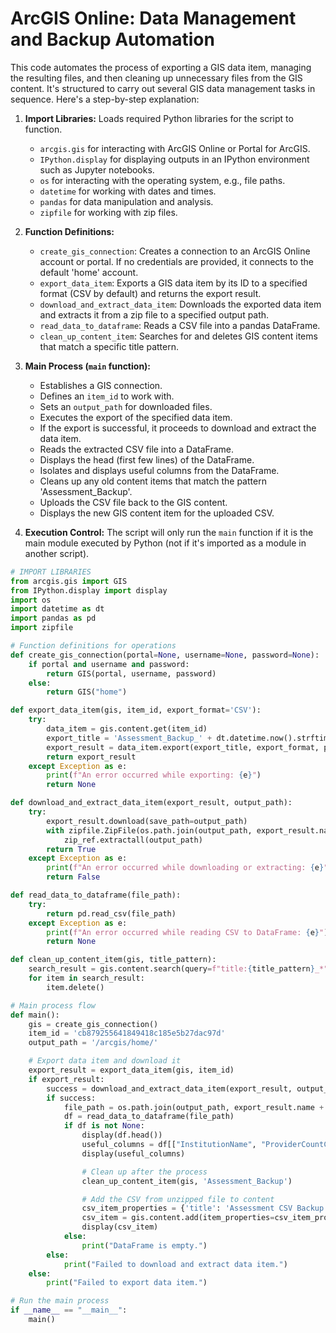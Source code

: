 # ArcGIS Online: Data Management and Backup Automation

This code automates the process of exporting a GIS data item, managing the resulting files, and then cleaning up unnecessary files from the GIS content. 
It's structured to carry out several GIS data management tasks in sequence. Here's a step-by-step explanation:


1. **Import Libraries:** Loads required Python libraries for the script to function.
    - `arcgis.gis` for interacting with ArcGIS Online or Portal for ArcGIS.
    - `IPython.display` for displaying outputs in an IPython environment such as Jupyter notebooks.
    - `os` for interacting with the operating system, e.g., file paths.
    - `datetime` for working with dates and times.
    - `pandas` for data manipulation and analysis.
    - `zipfile` for working with zip files.

2. **Function Definitions:**
    - `create_gis_connection`: Creates a connection to an ArcGIS Online account or portal. If no credentials are provided, it connects to the default 'home' account.
    - `export_data_item`: Exports a GIS data item by its ID to a specified format (CSV by default) and returns the export result.
    - `download_and_extract_data_item`: Downloads the exported data item and extracts it from a zip file to a specified output path.
    - `read_data_to_dataframe`: Reads a CSV file into a pandas DataFrame.
    - `clean_up_content_item`: Searches for and deletes GIS content items that match a specific title pattern.

3. **Main Process (`main` function):**
    - Establishes a GIS connection.
    - Defines an `item_id` to work with.
    - Sets an `output_path` for downloaded files.
    - Executes the export of the specified data item.
    - If the export is successful, it proceeds to download and extract the data item.
    - Reads the extracted CSV file into a DataFrame.
    - Displays the head (first few lines) of the DataFrame.
    - Isolates and displays useful columns from the DataFrame.
    - Cleans up any old content items that match the pattern 'Assessment_Backup'.
    - Uploads the CSV file back to the GIS content.
    - Displays the new GIS content item for the uploaded CSV.

4. **Execution Control:** The script will only run the `main` function if it is the main module executed by Python (not if it's imported as a module in another script).

```python
# IMPORT LIBRARIES
from arcgis.gis import GIS
from IPython.display import display
import os
import datetime as dt
import pandas as pd
import zipfile

# Function definitions for operations
def create_gis_connection(portal=None, username=None, password=None):
    if portal and username and password:
        return GIS(portal, username, password)
    else:
        return GIS("home")

def export_data_item(gis, item_id, export_format='CSV'):
    try:
        data_item = gis.content.get(item_id)
        export_title = 'Assessment_Backup_' + dt.datetime.now().strftime("%Y%m%d_%H%M%S")
        export_result = data_item.export(export_title, export_format, parameters=None, wait=True)
        return export_result
    except Exception as e:
        print(f"An error occurred while exporting: {e}")
        return None

def download_and_extract_data_item(export_result, output_path):
    try:
        export_result.download(save_path=output_path)
        with zipfile.ZipFile(os.path.join(output_path, export_result.name + '.zip')) as zip_ref:
            zip_ref.extractall(output_path)
        return True
    except Exception as e:
        print(f"An error occurred while downloading or extracting: {e}")
        return False

def read_data_to_dataframe(file_path):
    try:
        return pd.read_csv(file_path)
    except Exception as e:
        print(f"An error occurred while reading CSV to DataFrame: {e}")
        return None

def clean_up_content_item(gis, title_pattern):
    search_result = gis.content.search(query=f"title:{title_pattern}_*", item_type='CSV')
    for item in search_result:
        item.delete()

# Main process flow
def main():
    gis = create_gis_connection()
    item_id = 'cb879255641849418c185e5b27dac97d'
    output_path = '/arcgis/home/'

    # Export data item and download it
    export_result = export_data_item(gis, item_id)
    if export_result:
        success = download_and_extract_data_item(export_result, output_path)
        if success:
            file_path = os.path.join(output_path, export_result.name + '.csv')
            df = read_data_to_dataframe(file_path)
            if df is not None:
                display(df.head())
                useful_columns = df[["InstitutionName", "ProviderCountCode", "MailingAddress"]]
                display(useful_columns)

                # Clean up after the process
                clean_up_content_item(gis, 'Assessment_Backup')

                # Add the CSV from unzipped file to content
                csv_item_properties = {'title': 'Assessment CSV Backup', 'type': 'CSV'}
                csv_item = gis.content.add(item_properties=csv_item_properties, data=file_path)
                display(csv_item)
            else:
                print("DataFrame is empty.")
        else:
            print("Failed to download and extract data item.")
    else:
        print("Failed to export data item.")

# Run the main process
if __name__ == "__main__":
    main()
```


